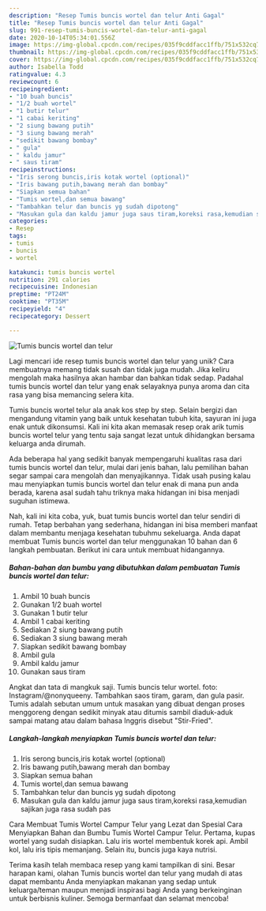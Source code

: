 ```yaml
---
description: "Resep Tumis buncis wortel dan telur Anti Gagal"
title: "Resep Tumis buncis wortel dan telur Anti Gagal"
slug: 991-resep-tumis-buncis-wortel-dan-telur-anti-gagal
date: 2020-10-14T05:34:01.556Z
image: https://img-global.cpcdn.com/recipes/035f9cddfacc1ffb/751x532cq70/tumis-buncis-wortel-dan-telur-foto-resep-utama.jpg
thumbnail: https://img-global.cpcdn.com/recipes/035f9cddfacc1ffb/751x532cq70/tumis-buncis-wortel-dan-telur-foto-resep-utama.jpg
cover: https://img-global.cpcdn.com/recipes/035f9cddfacc1ffb/751x532cq70/tumis-buncis-wortel-dan-telur-foto-resep-utama.jpg
author: Isabella Todd
ratingvalue: 4.3
reviewcount: 6
recipeingredient:
- "10 buah buncis"
- "1/2 buah wortel"
- "1 butir telur"
- "1 cabai keriting"
- "2 siung bawang putih"
- "3 siung bawang merah"
- "sedikit bawang bombay"
- " gula"
- " kaldu jamur"
- " saus tiram"
recipeinstructions:
- "Iris serong buncis,iris kotak wortel (optional)"
- "Iris bawang putih,bawang merah dan bombay"
- "Siapkan semua bahan"
- "Tumis wortel,dan semua bawang"
- "Tambahkan telur dan buncis yg sudah dipotong"
- "Masukan gula dan kaldu jamur juga saus tiram,koreksi rasa,kemudian sajikan juga rasa sudah pas"
categories:
- Resep
tags:
- tumis
- buncis
- wortel

katakunci: tumis buncis wortel 
nutrition: 291 calories
recipecuisine: Indonesian
preptime: "PT24M"
cooktime: "PT35M"
recipeyield: "4"
recipecategory: Dessert

---
```



![Tumis buncis wortel dan telur](https://img-global.cpcdn.com/recipes/035f9cddfacc1ffb/751x532cq70/tumis-buncis-wortel-dan-telur-foto-resep-utama.jpg)

Lagi mencari ide resep tumis buncis wortel dan telur yang unik? Cara membuatnya memang tidak susah dan tidak juga mudah. Jika keliru mengolah maka hasilnya akan hambar dan bahkan tidak sedap. Padahal tumis buncis wortel dan telur yang enak selayaknya punya aroma dan cita rasa yang bisa memancing selera kita.

Tumis buncis wortel telur ala anak kos step by step. Selain bergizi dan mengandung vitamin yang baik untuk kesehatan tubuh kita, sayuran ini juga enak untuk dikonsumsi. Kali ini kita akan memasak resep orak arik tumis buncis wortel telur yang tentu saja sangat lezat untuk dihidangkan bersama keluarga anda dirumah.

Ada beberapa hal yang sedikit banyak mempengaruhi kualitas rasa dari tumis buncis wortel dan telur, mulai dari jenis bahan, lalu pemilihan bahan segar sampai cara mengolah dan menyajikannya. Tidak usah pusing kalau mau menyiapkan tumis buncis wortel dan telur enak di mana pun anda berada, karena asal sudah tahu triknya maka hidangan ini bisa menjadi suguhan istimewa.


Nah, kali ini kita coba, yuk, buat tumis buncis wortel dan telur sendiri di rumah. Tetap berbahan yang sederhana, hidangan ini bisa memberi manfaat dalam membantu menjaga kesehatan tubuhmu sekeluarga. Anda dapat membuat Tumis buncis wortel dan telur menggunakan 10 bahan dan 6 langkah pembuatan. Berikut ini cara untuk membuat hidangannya.

<!--inarticleads1-->

##### Bahan-bahan dan bumbu yang dibutuhkan dalam pembuatan Tumis buncis wortel dan telur:

1. Ambil 10 buah buncis
1. Gunakan 1/2 buah wortel
1. Gunakan 1 butir telur
1. Ambil 1 cabai keriting
1. Sediakan 2 siung bawang putih
1. Sediakan 3 siung bawang merah
1. Siapkan sedikit bawang bombay
1. Ambil  gula
1. Ambil  kaldu jamur
1. Gunakan  saus tiram


Angkat dan tata di mangkuk saji. Tumis buncis telur wortel. foto: Instagram/@nonyqueeny. Tambahkan saos tiram, garam, dan gula pasir. Tumis adalah sebutan umum untuk masakan yang dibuat dengan proses menggoreng dengan sedikit minyak atau ditumis sambil diaduk-aduk sampai matang atau dalam bahasa Inggris disebut &#34;Stir-Fried&#34;. 

<!--inarticleads2-->

##### Langkah-langkah menyiapkan Tumis buncis wortel dan telur:

1. Iris serong buncis,iris kotak wortel (optional)
1. Iris bawang putih,bawang merah dan bombay
1. Siapkan semua bahan
1. Tumis wortel,dan semua bawang
1. Tambahkan telur dan buncis yg sudah dipotong
1. Masukan gula dan kaldu jamur juga saus tiram,koreksi rasa,kemudian sajikan juga rasa sudah pas


Cara Membuat Tumis Wortel Campur Telur yang Lezat dan Spesial Cara Menyiapkan Bahan dan Bumbu Tumis Wortel Campur Telur. Pertama, kupas wortel yang sudah disiapkan. Lalu iris wortel membentuk korek api. Ambil kol, lalu iris tipis memanjang. Selain itu, buncis juga kaya nutrisi. 

Terima kasih telah membaca resep yang kami tampilkan di sini. Besar harapan kami, olahan Tumis buncis wortel dan telur yang mudah di atas dapat membantu Anda menyiapkan makanan yang sedap untuk keluarga/teman maupun menjadi inspirasi bagi Anda yang berkeinginan untuk berbisnis kuliner. Semoga bermanfaat dan selamat mencoba!

